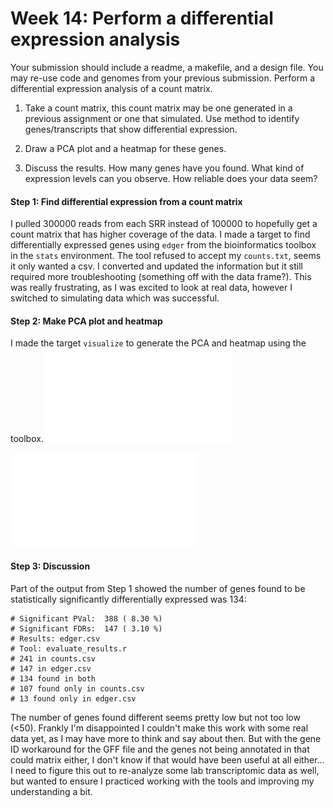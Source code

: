 # Week 14: Perform a differential expression analysis
Your submission should include a readme, a makefile, and a design file.
You may re-use code and genomes from your previous submission.
Perform a differential expression analysis of a count matrix.

1. Take a count matrix, this count matrix may be one generated in a previous assignment or one that simulated. Use method to identify genes/transcripts that show differential expression.

2. Draw a PCA plot and a heatmap for these genes.

3. Discuss the results. How many genes have you found. What kind of expression levels can you observe. How reliable does your data seem?



#### Step 1: Find differential expression from a count matrix
I pulled 300000 reads from each SRR instead of 100000 to hopefully get a count matrix that has higher coverage of the data. I made a target to find differentially expressed genes using `edger` from the bioinformatics toolbox in the `stats` environment. The tool refused to accept my `counts.txt`, seems it only wanted a csv. I converted and updated the information but it still required more troubleshooting (something off with the data frame?). This was really frustrating, as I was excited to look at real data, however I switched to simulating data which was successful.

#### Step 2: Make PCA plot and heatmap

I made the target `visualize` to generate the PCA and heatmap using the toolbox.
![pca.pdf](pca.pdf)

![heatmap.pdf](heatmap.pdf)


#### Step 3: Discussion
Part of the output from Step 1 showed the number of genes found to be statistically significantly differentially expressed was 134:

```
# Significant PVal:  388 ( 8.30 %)
# Significant FDRs:  147 ( 3.10 %)
# Results: edger.csv
# Tool: evaluate_results.r
# 241 in counts.csv
# 147 in edger.csv
# 134 found in both
# 107 found only in counts.csv
# 13 found only in edger.csv
```

The number of genes found different seems pretty low but not too low (<50). Frankly I'm disappointed I couldn't make this work with some real data yet, as I may have more to think and say about then. But with the gene ID workaround for the GFF file and the genes not being annotated in that could matrix either, I don't know if that would have been useful at all either... I need to figure this out to re-analyze some lab transcriptomic data as well, but wanted to ensure I practiced working with the tools and improving my understanding a bit. 